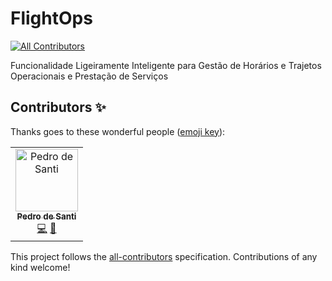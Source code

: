 # FlightOps

<!-- ALL-CONTRIBUTORS-BADGE:START - Do not remove or modify this section -->
[![All Contributors](https://img.shields.io/badge/all_contributors-1-orange.svg?style=flat-square)](#contributors-)
<!-- ALL-CONTRIBUTORS-BADGE:END -->
Funcionalidade Ligeiramente Inteligente para Gestão de Horários e Trajetos Operacionais e Prestação de Serviços 

## Contributors ✨

Thanks goes to these wonderful people ([emoji key](https://allcontributors.org/docs/en/emoji-key)):

<!-- ALL-CONTRIBUTORS-LIST:START - Do not remove or modify this section -->
<!-- prettier-ignore-start -->
<!-- markdownlint-disable -->
<table>
  <tbody>
    <tr>
      <td align="center"><a href="https://github.com/PedroDeSanti"><img src="https://avatars.githubusercontent.com/u/62271285?v=4?s=100" width="100px;" alt="Pedro de Santi"/><br /><sub><b>Pedro de Santi</b></sub></a><br /><a href="https://github.com/PedroDeSanti/FlightOps/commits?author=PedroDeSanti" title="Code">💻</a> <a href="https://github.com/PedroDeSanti/FlightOps/commits?author=PedroDeSanti" title="Documentation">📖</a></td>
    </tr>
  </tbody>
  <tfoot>
    
  </tfoot>
</table>

<!-- markdownlint-restore -->
<!-- prettier-ignore-end -->

<!-- ALL-CONTRIBUTORS-LIST:END -->

This project follows the [all-contributors](https://github.com/all-contributors/all-contributors) specification. Contributions of any kind welcome!
